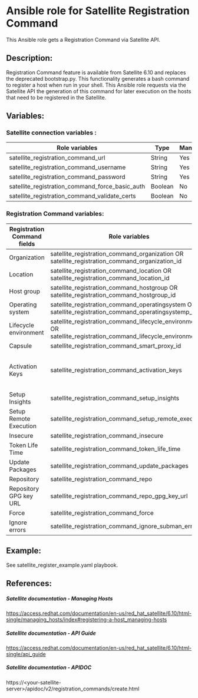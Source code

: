 # Ansible role for Satellite Registration Command

This Ansible role gets a Registration Command via Satellite API.


## Description:

Registration Command feature is available from Satellite 6.10 and replaces the deprecated bootstrap.py.
This functionality generates a bash command to register a host when run in your shell.
This Ansible role requests via the Satellite API the generation of this command for later execution on the hosts that need to be registered in the Satellite.


## Variables:

### Satellite connection variables :

| Role variables | Type | Mandatory? | Default |
|--|--|--|--|
| satellite_registration_command_url| String | Yes |  |
| satellite_registration_command_username | String | Yes |  |
| satellite_registration_command_password | String | Yes |  |
| satellite_registration_command_force_basic_auth | Boolean | No | true |
| satellite_registration_command_validate_certs | Boolean | No | false |

### Registration Command variables:

| Registration Command fields | Role variables | Type | Mandatory? | Default |
|--|--|--|--|--|
| Organization | satellite_registration_command_organization OR satellite_registration_command_organization_id | String | Yes |  |
| Location | satellite_registration_command_location OR satellite_registration_command_location_id | String | Yes |  |
| Host group | satellite_registration_command_hostgroup OR satellite_registration_command_hostgroup_id | String | Yes |  |
| Operating system | satellite_registration_command_operatingsystem OR satellite_registration_command_operatingsystemp_id | String | No |  |
| Lifecycle environment | satellite_registration_command_lifecycle_environment OR satellite_registration_command_lifecycle_environment_id | String | No |  |
| Capsule | satellite_registration_command_smart_proxy_id | String | No |  |
| Activation Keys | satellite_registration_command_activation_keys | Array | Yes if not present in the chosen host group configuration |  |
| Setup Insights | satellite_registration_command_setup_insights | Boolean | No | true |
| Setup Remote Execution | satellite_registration_command_setup_remote_execution | Boolean | No | true |
| Insecure | satellite_registration_command_insecure | Boolean | No | true |
| Token Life Time | satellite_registration_command_token_life_time | Integer | No | 4 |
| Update Packages | satellite_registration_command_update_packages | Boolean | No | false |
| Repository | satellite_registration_command_repo | String | No |  |
| Repository GPG key URL | satellite_registration_command_repo_gpg_key_url | String | No |  |
| Force | satellite_registration_command_force | Boolean | No | false |
| Ignore errors | satellite_registration_command_ignore_subman_errors | Boolean | No | false |

## Example:

See satellite_register_example.yaml playbook.

## References:

##### Satellite documentation - Managing Hosts
https://access.redhat.com/documentation/en-us/red_hat_satellite/6.10/html-single/managing_hosts/index#registering-a-host_managing-hosts

##### Satellite documentation - API Guide
https://access.redhat.com/documentation/en-us/red_hat_satellite/6.10/html-single/api_guide

##### Satellite documentation - APIDOC
https://\<your-satellite-server\>/apidoc/v2/registration_commands/create.html
